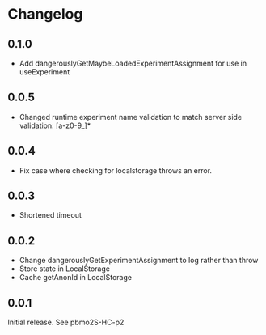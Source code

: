 # Changelog

## 0.1.0

- Add dangerouslyGetMaybeLoadedExperimentAssignment for use in useExperiment

## 0.0.5

- Changed runtime experiment name validation to match server side validation: [a-z0-9_]*

## 0.0.4

- Fix case where checking for localstorage throws an error.

## 0.0.3

- Shortened timeout

## 0.0.2

- Change dangerouslyGetExperimentAssignment to log rather than throw
- Store state in LocalStorage
- Cache getAnonId in LocalStorage

## 0.0.1

Initial release.
See pbmo2S-HC-p2
